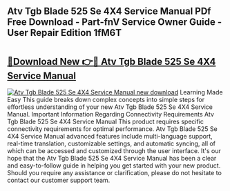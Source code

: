 ## Atv Tgb Blade 525 Se 4X4 Service Manual PDf Free Download - Part-fnV Service Owner Guide - User Repair Edition 1fM6T

# <h2><a href="http://bc71623.oget.top/?id=Atv+Tgb+Blade+525+Se+4X4+Service+Manual">🔗Download New 👉🔴 Atv Tgb Blade 525 Se 4X4 Service Manual</a></h2>

[![Atv Tgb Blade 525 Se 4X4 Service Manual new download](https://i.imgur.com/5g1atiW.png)](http://bc71623.oget.top/?id=Atv+Tgb+Blade+525+Se+4X4+Service+Manual)
Learning Made Easy This guide breaks down complex concepts into simple steps for effortless understanding of your new Atv Tgb Blade 525 Se 4X4 Service Manual. Important Information Regarding Connectivity Requirements Atv Tgb Blade 525 Se 4X4 Service Manual This product requires specific connectivity requirements for optimal performance. Atv Tgb Blade 525 Se 4X4 Service Manual advanced features include multi-language support, real-time translation, customizable settings, and automatic syncing, all of which can be accessed and customized through the user interface. It's our hope that the Atv Tgb Blade 525 Se 4X4 Service Manual has been a clear and easy-to-follow guide in helping you get started with your new product. Should you require any assistance or clarification, please do not hesitate to contact our customer support team.
